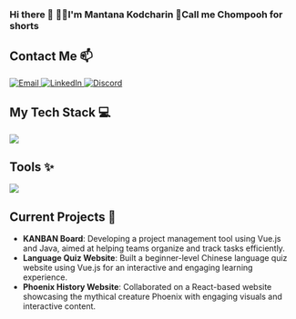 <h3>Hi there 👋 👧🏻I'm Mantana Kodcharin 🩷Call me Chompooh for shorts</h3>

## Contact Me 📫
<a href="mailto:mantana.7664@gmail.com">
  <img src="https://skillicons.dev/icons?i=gmail" alt="Email" />
</a>
<a href="https://linkedin.com/in/mantana-kodcharin">
  <img src="https://skillicons.dev/icons?i=linkedin" alt="LinkedIn" />
</a>
<a href="https://discordapp.com/users/imavillian_">
  <img src="https://skillicons.dev/icons?i=discord" alt="Discord" />
</a>

## My Tech Stack 💻
<a href="https://skillicons.dev">
  <img src="https://skillicons.dev/icons?i=html,css,js,java,vue,nodejs,adonis,ts,docker&perline=3"/>
</a>

## Tools ✨
<a href="https://skillicons.dev">
  <img src="https://skillicons.dev/icons?i=vscode,idea,figma&theme=dark"/>
</a>


## Current Projects 🚀
- **KANBAN Board**: Developing a project management tool using Vue.js and Java, aimed at helping teams organize and track tasks efficiently.
- **Language Quiz Website**: Built a beginner-level Chinese language quiz website using Vue.js for an interactive and engaging learning experience.
- **Phoenix History Website**: Collaborated on a React-based website showcasing the mythical creature Phoenix with engaging visuals and interactive content.

<!-- 
## My Stats 🏆
<p align="center">
  <img src="https://github-readme-stats.vercel.app/api/top-langs/?username=mantana-chp&layout=compact" alt="Top Languages" /> <br>
  <img src="https://github-readme-stats.vercel.app/api?username=mantana-chp&show_icons=true&theme=dracula" alt="GitHub Stats" />
</p>
-->

